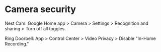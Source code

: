 # Camera security

Nest Cam: Google Home app > Camera > Settings > Recognition and sharing > Turn off all toggles.

Ring Doorbell: App > Control Center > Video Privacy > Disable "In-Home Recording."